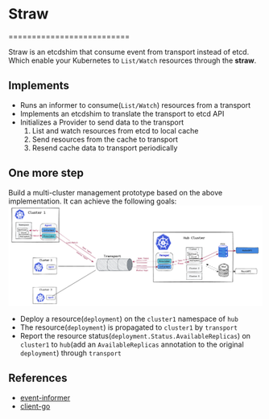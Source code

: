 # Straw

==========================

Straw is an etcdshim that consume event from transport instead of etcd. Which enable your Kubernetes to `List/Watch` resources through the **straw**.

## Implements

- Runs an informer to consume(`List/Watch`) resources from a transport
- Implements an etcdshim to translate the transport to etcd API
- Initializes a Provider to send data to the transport
  1. List and watch resources from etcd to local cache
  2. Send resources from the cache to transport
  3. Resend cache data to transport periodically

## One more step

Build a multi-cluster management prototype based on the above implementation. It can achieve the following goals:
![resync](./docs/images/multi-cluster-management.png)

- Deploy a resource(`deployment`) on the `cluster1` namespace of `hub`
- The resource(`deployment`) is propagated to `cluster1` by `transport`
- Report the resource status(`deployment.Status.AvailableReplicas`) on `cluster1` to `hub`(add an `AvailableReplicas` annotation to the original `deployment`) through `transport`

## References

- [event-informer](https://github.com/qiujian16/events-informer)
- [client-go](https://github.com/kubernetes/client-go/tree/master/tools/cache)